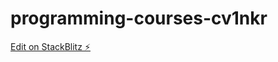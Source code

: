 # programming-courses-cv1nkr

[Edit on StackBlitz ⚡️](https://stackblitz.com/edit/programming-courses-cv1nkr)